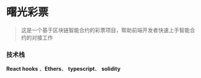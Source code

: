 # 曙光彩票

> 这是一个基于区块链智能合约的彩票项目，帮助前端开发者快速上手智能合约的对接工作



### 技术栈

**React hooks** 、**Ethers**、 **typescript**、  **solidity**

